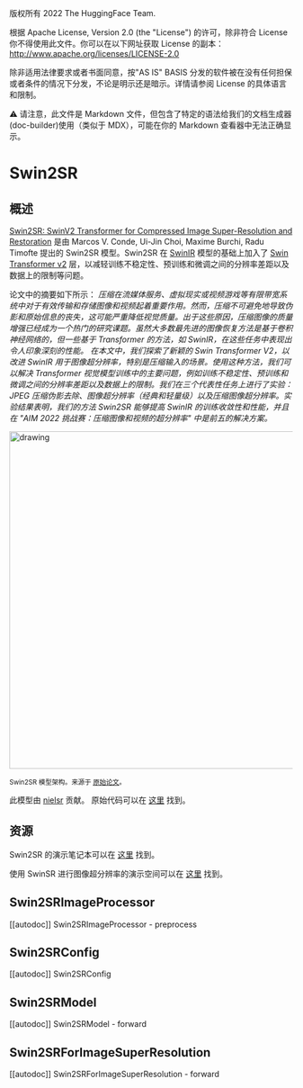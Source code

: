 版权所有 2022 The HuggingFace Team.

根据 Apache License, Version 2.0 (the "License") 的许可，除非符合 License 你不得使用此文件。你可以在以下网址获取 License 的副本：http://www.apache.org/licenses/LICENSE-2.0

除非适用法律要求或者书面同意，按"AS IS" BASIS 分发的软件被在没有任何担保或者条件的情况下分发，不论是明示还是暗示。详情请参阅 License 的具体语言和限制。

⚠️ 请注意，此文件是 Markdown 文件，但包含了特定的语法给我们的文档生成器(doc-builder)使用（类似于 MDX），可能在你的 Markdown 查看器中无法正确显示。

# Swin2SR

## 概述

[Swin2SR: SwinV2 Transformer for Compressed Image Super-Resolution and Restoration](https://arxiv.org/abs/2209.11345) 是由 Marcos V. Conde, Ui-Jin Choi, Maxime Burchi, Radu Timofte 提出的 Swin2SR 模型。Swin2SR 在 [SwinIR](https://github.com/JingyunLiang/SwinIR/) 模型的基础上加入了 [Swin Transformer v2](swinv2) 层，以减轻训练不稳定性、预训练和微调之间的分辨率差距以及数据上的限制等问题。

论文中的摘要如下所示：
*压缩在流媒体服务、虚拟现实或视频游戏等有限带宽系统中对于有效传输和存储图像和视频起着重要作用。然而，压缩不可避免地导致伪影和原始信息的丧失，这可能严重降低视觉质量。出于这些原因，压缩图像的质量增强已经成为一个热门的研究课题。虽然大多数最先进的图像恢复方法是基于卷积神经网络的，但一些基于 Transformer 的方法，如 SwinIR，在这些任务中表现出令人印象深刻的性能。
在本文中，我们探索了新颖的 Swin Transformer V2，以改进 SwinIR 用于图像超分辨率，特别是压缩输入的场景。使用这种方法，我们可以解决 Transformer 视觉模型训练中的主要问题，例如训练不稳定性、预训练和微调之间的分辨率差距以及数据上的限制。我们在三个代表性任务上进行了实验：JPEG 压缩伪影去除、图像超分辨率（经典和轻量级）以及压缩图像超分辨率。实验结果表明，我们的方法 Swin2SR 能够提高 SwinIR 的训练收敛性和性能，并且在 "AIM 2022 挑战赛：压缩图像和视频的超分辨率" 中是前五的解决方案。*

<img src="https://huggingface.co/datasets/huggingface/documentation-images/resolve/main/transformers/model_doc/swin2sr_architecture.png"
alt="drawing" width="600"/>

<small> Swin2SR 模型架构。来源于 <a href="https://arxiv.org/abs/2209.11345">原始论文</a>。 </small>

此模型由 [nielsr](https://huggingface.co/nielsr) 贡献。
原始代码可以在 [这里](https://github.com/mv-lab/swin2sr) 找到。

## 资源

Swin2SR 的演示笔记本可以在 [这里](https://github.com/NielsRogge/Transformers-Tutorials/tree/master/Swin2SR) 找到。

使用 SwinSR 进行图像超分辨率的演示空间可以在 [这里](https://huggingface.co/spaces/jjourney1125/swin2sr) 找到。

## Swin2SRImageProcessor

[[autodoc]] Swin2SRImageProcessor
    - preprocess

## Swin2SRConfig

[[autodoc]] Swin2SRConfig

## Swin2SRModel

[[autodoc]] Swin2SRModel
    - forward

## Swin2SRForImageSuperResolution

[[autodoc]] Swin2SRForImageSuperResolution
    - forward
